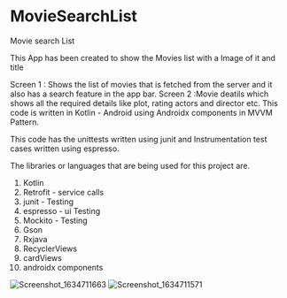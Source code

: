 # MovieSearchList

Movie search List 

This App has been created to show the  Movies list with a Image of it and title

Screen 1 : Shows the list of movies that is fetched from the server and it also has a search feature in the app bar.
Screen 2 :Movie deatils which shows all the required details like plot, rating actors and director etc.
This code is written in Kotlin - Android using Androidx components in MVVM Pattern.

This code has the unittests written using junit and Instrumentation test cases written using espresso.

The libraries or languages that are being used for this project are.

1. Kotlin
2. Retrofit - service calls
3. junit - Testing
4. espresso - ui Testing
5. Mockito - Testing
6. Gson
7. Rxjava
8. RecyclerViews
9. cardViews
10. androidx components


![Screenshot_1634711663](https://user-images.githubusercontent.com/10196013/138040404-8e768b6d-af06-4c26-942b-0fb6b19279af.png)
![Screenshot_1634711571](https://user-images.githubusercontent.com/10196013/138040419-c68a88bb-b409-4099-b02b-5c4093f3963a.png)
